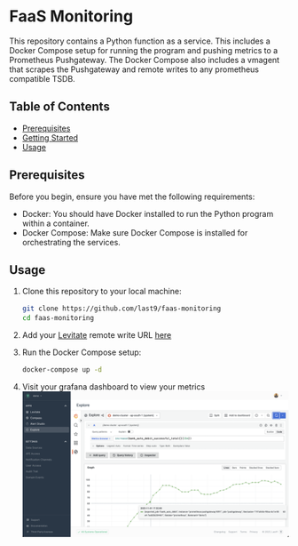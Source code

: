 # FaaS Monitoring

This repository contains a Python function as a service. This includes a Docker Compose setup for running the program and pushing metrics to a Prometheus Pushgateway. The Docker Compose also includes a vmagent that scrapes the Pushgateway and remote writes to any prometheus compatible TSDB.

## Table of Contents

- [Prerequisites](#prerequisites)
- [Getting Started](#getting-started)
- [Usage](#usage)

## Prerequisites

Before you begin, ensure you have met the following requirements:

- Docker: You should have Docker installed to run the Python program within a container.
- Docker Compose: Make sure Docker Compose is installed for orchestrating the services.

## Usage

1. Clone this repository to your local machine:

   ```bash
   git clone https://github.com/last9/faas-monitoring
   cd faas-monitoring
   ```
2. Add your [Levitate](https://last9.io/levitate-tsdb/) remote write URL [here](./docker-compose.yaml:40)
3. Run the Docker Compose setup:
    ```bash
    docker-compose up -d  
    ```
4. Visit your grafana dashboard to view your metrics
   ![Function as a service Monitoring](./assets/img/explore.png "FaaS Monitoring")

